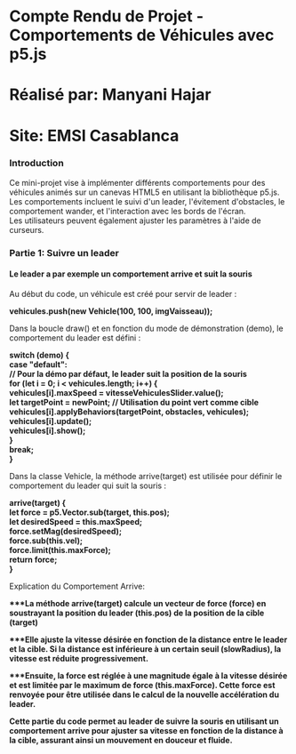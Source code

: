 # Compte Rendu de Projet - Comportements de Véhicules avec p5.js
# Réalisé par: Manyani Hajar
# Site: EMSI Casablanca

<h3>Introduction</h3>
<p>Ce mini-projet vise à implémenter différents comportements pour des véhicules animés sur un canevas HTML5 en utilisant la bibliothèque p5.js. Les comportements incluent le suivi d'un leader, l'évitement d'obstacles, le comportement wander, et l'interaction avec les bords de l'écran. <br>Les utilisateurs peuvent également ajuster les paramètres à l'aide de curseurs.</p>

<h3>Partie 1: Suivre un leader</h3>
<h4>Le leader a par exemple un comportement arrive et suit la souris</h4>
<p>Au début du code, un véhicule est créé pour servir de leader :</p>
<b>vehicules.push(new Vehicle(100, 100, imgVaisseau));</b>
<p>Dans la boucle draw() et en fonction du mode de démonstration (demo), le comportement du leader est défini :</p>
<b>switch (demo) {
  <br/>case "default":
    <br/>// Pour la démo par défaut, le leader suit la position de la souris
     <br/>for (let i = 0; i < vehicules.length; i++) {
      <br/>vehicules[i].maxSpeed = vitesseVehiculesSlider.value();
      <br/>let targetPoint = newPoint; // Utilisation du point vert comme cible
      <br/>vehicules[i].applyBehaviors(targetPoint, obstacles, vehicules);
      <br/>vehicules[i].update();
      <br/>vehicules[i].show();
    <br/>}
    <br/>break;
<br/>}</b>
<p>Dans la classe Vehicle, la méthode arrive(target) est utilisée pour définir le comportement du leader qui suit la souris :</p>
<b>arrive(target) {
  <br/>let force = p5.Vector.sub(target, this.pos);
  <br/>let desiredSpeed = this.maxSpeed;
  <br/>force.setMag(desiredSpeed);
  <br/>force.sub(this.vel);
  <br/>force.limit(this.maxForce);
  <br/>return force;
<br/>}</b>
<p>Explication du Comportement Arrive:</p>
<b><p>***La méthode arrive(target) calcule un vecteur de force (force) en soustrayant la position du leader (this.pos) de la position de la cible (target)</p>
<p>***Elle ajuste la vitesse désirée en fonction de la distance entre le leader et la cible. Si la distance est inférieure à un certain seuil (slowRadius), la vitesse est réduite progressivement.</p>
<p>***Ensuite, la force est réglée à une magnitude égale à la vitesse désirée et est limitée par le maximum de force (this.maxForce). Cette force est renvoyée pour être utilisée dans le calcul de la nouvelle accélération du leader.</p>
<p>Cette partie du code permet au leader de suivre la souris en utilisant un comportement arrive pour ajuster sa vitesse en fonction de la distance à la cible, assurant ainsi un mouvement en douceur et fluide.</p></b>
